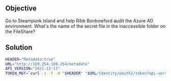 ## Objective
Go to Steampunk Island and help Ribb Bonbowford audit the Azure AD environment. What's the name of the secret file in the inaccessible folder on the FileShare?

## Solution

```bash
HEADER="Metadata:true"
URL="http://169.254.169.254/metadata"
API_VERSION="2021-12-13"
TOKEN_MGT=`curl -s -f -H "$HEADER" "$URL/identity/oauth2/token?api-version=$API_VERSION&resource=https://management.azure.com/" | jq -r '.access_token'`
```
